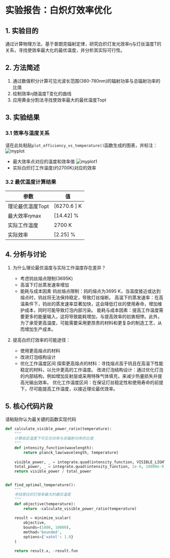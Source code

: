 # 实验报告：白炽灯效率优化

## 1. 实验目的
通过计算物理方法，基于普朗克辐射定律，研究白炽灯发光效率η与灯丝温度T的关系，寻找使效率最大化的最优温度，并分析其实际可行性。

## 2. 方法简述
1. 通过数值积分计算可见光波长范围(380-780nm)的辐射功率与总辐射功率的比值
2. 绘制效率η随温度T变化的曲线
3. 应用黄金分割法寻找使效率最大的最优温度Topt

## 3. 实验结果
### 3.1 效率与温度关系
请在此处粘贴`plot_efficiency_vs_temperature()`函数生成的图表，并标注：
![myplot](https://github.com/user-attachments/assets/4c970bd2-fdee-47dc-a297-0ec589526aba)
- 最大效率点对应的温度和效率值
![myplot1](https://github.com/user-attachments/assets/9cdd0116-4422-4ebb-b3d5-42e131872f2c)
- 实际白炽灯工作温度(约2700K)对应的效率

### 3.2 最优温度计算结果
| 参数 | 值 |
|------|----|
| 理论最优温度Topt | [6270.6 ] K |
| 最大效率ηmax | [14.42] % |
| 实际工作温度 | 2700 K |
| 实际效率 | [2.25] % |

## 4. 分析与讨论
1. 为什么理论最优温度与实际工作温度存在差异？
   - 考虑钨丝熔点限制(3695K)
   - 高温下灯丝蒸发速率增加
   - 能耗与成本因素
钨丝熔点限制：钨的熔点为3695 K，当温度接近或达到熔点时，钨丝将无法保持稳定，导致灯丝熔断。
高温下的蒸发速率：在高温条件下，钨丝的蒸发速率显著加快，这会降低灯丝的使用寿命，增加维护成本，同时可能导致灯泡内部污染。
能耗与成本因素：提高工作温度需要更多的能量输入，这将导致能耗增加，与提高效率的初衷相悖。此外，为了承受更高温度，可能需要采用更昂贵的材料和更复杂的制造工艺，从而增加生产成本。

2. 提高白炽灯效率的可能途径：
   - 使用更高熔点的材料
   - 改进灯泡结构设计
   - 优化工作温度区间
探索更高熔点的材料：寻找熔点高于钨且在高温下性能稳定的材料，以允许更高的工作温度。
改进灯泡结构设计：通过优化灯泡的内部结构，例如增加反射层或采用特殊气体填充，来减少热量损失并提高光输出效率。
优化工作温度区间：在保证灯丝稳定性和使用寿命的前提下，尽可能提高工作温度，以接近理论最优效率。

## 5. 核心代码片段
请粘贴你认为最关键的函数实现代码

```python
def calculate_visible_power_ratio(temperature):
    """
    计算给定温度下可见光功率与总辐射功率的比值
    """
    def intensity_function(wavelength):
        return planck_law(wavelength, temperature)
    
    visible_power, _ = integrate.quad(intensity_function, VISIBLE_LIGHT_MIN, VISIBLE_LIGHT_MAX)
    total_power, _ = integrate.quad(intensity_function, 1e-9, 10000e-9)
    return visible_power / total_power


def find_optimal_temperature():
    """
    寻找使白炽灯效率最大的最优温度
    """
    def objective(temperature):
        return -calculate_visible_power_ratio(temperature)
    
    result = minimize_scalar(
        objective,
        bounds=(1000, 10000),
        method='bounded',
        options={'xatol': 1.0}
    )
    
    return result.x, -result.fun
```
